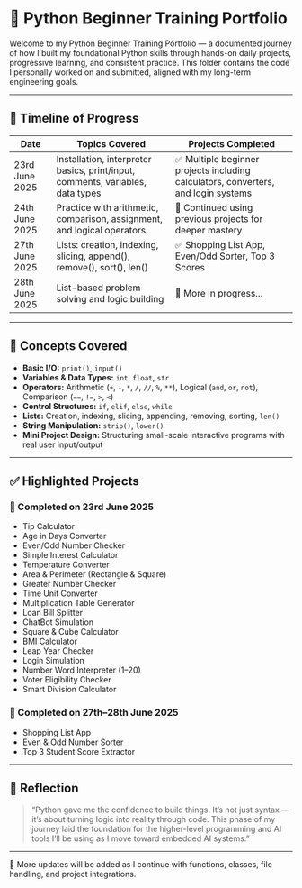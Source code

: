 # 🐍 Python Beginner Training Portfolio

Welcome to my Python Beginner Training Portfolio — a documented journey of how I built my foundational Python skills through hands-on daily projects, progressive learning, and consistent practice. This folder contains the code I personally worked on and submitted, aligned with my long-term engineering goals.

---

## 📅 Timeline of Progress

| Date           | Topics Covered                                                                 | Projects Completed |
|----------------|--------------------------------------------------------------------------------|--------------------|
| 23rd June 2025 | Installation, interpreter basics, print/input, comments, variables, data types | ✅ Multiple beginner projects including calculators, converters, and login systems |
| 24th June 2025 | Practice with arithmetic, comparison, assignment, and logical operators         | 🔁 Continued using previous projects for deeper mastery |
| 27th June 2025 | Lists: creation, indexing, slicing, append(), remove(), sort(), len()         | ✅ Shopping List App, Even/Odd Sorter, Top 3 Scores |
| 28th June 2025 | List-based problem solving and logic building                                   | 🚧 More in progress... |

---

## 🧠 Concepts Covered

- **Basic I/O:** `print()`, `input()`
- **Variables & Data Types:** `int`, `float`, `str`
- **Operators:** Arithmetic (`+`, `-`, `*`, `/`, `//`, `%`, `**`), Logical (`and`, `or`, `not`), Comparison (`==`, `!=`, `>`, `<`)
- **Control Structures:** `if`, `elif`, `else`, `while`
- **Lists:** Creation, indexing, slicing, appending, removing, sorting, `len()`
- **String Manipulation:** `strip()`, `lower()`
- **Mini Project Design:** Structuring small-scale interactive programs with real user input/output

---

## ✅ Highlighted Projects

### 🔹 Completed on 23rd June 2025
- Tip Calculator  
- Age in Days Converter  
- Even/Odd Number Checker  
- Simple Interest Calculator  
- Temperature Converter  
- Area & Perimeter (Rectangle & Square)  
- Greater Number Checker  
- Time Unit Converter  
- Multiplication Table Generator  
- Loan Bill Splitter  
- ChatBot Simulation  
- Square & Cube Calculator  
- BMI Calculator  
- Leap Year Checker  
- Login Simulation  
- Number Word Interpreter (1–20)  
- Voter Eligibility Checker  
- Smart Division Calculator  

### 🔹 Completed on 27th–28th June 2025
- Shopping List App  
- Even & Odd Number Sorter  
- Top 3 Student Score Extractor  

---

## 💬 Reflection

> “Python gave me the confidence to build things. It’s not just syntax — it’s about turning logic into reality through code. This phase of my journey laid the foundation for the higher-level programming and AI tools I’ll be using as I move toward embedded AI systems.”

---

📌 More updates will be added as I continue with functions, classes, file handling, and project integrations.
